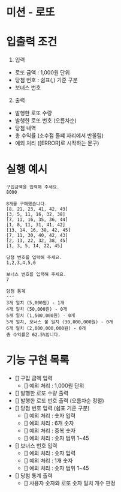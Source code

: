 # 미션 - 로또

# 입출력 조건

1. 입력

- 로또 금액 : 1,000원 단위
- 당첨 번호 : 쉼표(,) 기준 구분
- 보너스 번호

2. 출력

- 발행한 로또 수량
- 발행한 로또 번호 (오름차순)
- 당첨 내역
- 총 수익률 (소수점 둘쨰 자리에서 반올림)
- 예외 처리 ([ERROR]로 시작하는 문구)

# 실행 예시

```
구입금액을 입력해 주세요.
8000

8개를 구매했습니다.
[8, 21, 23, 41, 42, 43]
[3, 5, 11, 16, 32, 38]
[7, 11, 16, 35, 36, 44]
[1, 8, 11, 31, 41, 42]
[13, 14, 16, 38, 42, 45]
[7, 11, 30, 40, 42, 43]
[2, 13, 22, 32, 38, 45]
[1, 3, 5, 14, 22, 45]

당첨 번호를 입력해 주세요.
1,2,3,4,5,6

보너스 번호를 입력해 주세요.
7

당첨 통계
---
3개 일치 (5,000원) - 1개
4개 일치 (50,000원) - 0개
5개 일치 (1,500,000원) - 0개
5개 일치, 보너스 볼 일치 (30,000,000원) - 0개
6개 일치 (2,000,000,000원) - 0개
총 수익률은 62.5%입니다.
```

# 기능 구현 목록

- [] 구입 금액 입력
  - [] 예외 처리 : 1,000원 단위
- [] 발행한 로또 수량 출력
- [] 발행한 로또 번호 출력 (오름차순 정렬)
- [] 당첨 번호 입력 (쉼표 기준 구분)
  - [] 예외 처리 : 숫자 입력
  - [] 예외 처리 : 6개 숫자
  - [] 예외 처리 : 중복 숫자
  - [] 예외 처리 : 숫자 범위 1~45
- [] 보너스 번호 입력
  - [] 예외 처리 : 숫자 입력
  - [] 예외 처리 : 1개 숫자
  - [] 예외 처리 : 숫자 범위 1~45
- [] 당첨 통계 출력
  - [] 사용자 숫자와 로또 숫자 일치 개수 판정
